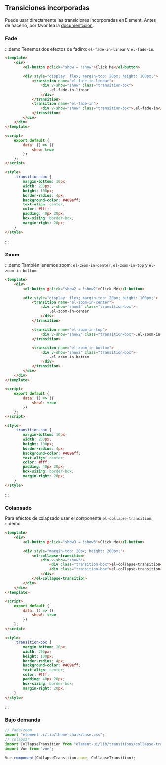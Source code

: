 ## Transiciones incorporadas

Puede usar directamente las transiciones incorporadas en Element. Antes de hacerlo, por favor lea la [documentación](https://vuejs.org/v2/api/#transition).

### Fade

:::demo Tenemos dos efectos de fading: `el-fade-in-linear` y `el-fade-in`.

```html
<template>
	<div>
		<el-button @click="show = !show">Click Me</el-button>

		<div style="display: flex; margin-top: 20px; height: 100px;">
			<transition name="el-fade-in-linear">
				<div v-show="show" class="transition-box">
					.el-fade-in-linear
				</div>
			</transition>
			<transition name="el-fade-in">
				<div v-show="show" class="transition-box">.el-fade-in</div>
			</transition>
		</div>
	</div>
</template>

<script>
	export default {
		data: () => ({
			show: true
		})
	};
</script>

<style>
	.transition-box {
		margin-bottom: 10px;
		width: 200px;
		height: 100px;
		border-radius: 4px;
		background-color: #409eff;
		text-align: center;
		color: #fff;
		padding: 40px 20px;
		box-sizing: border-box;
		margin-right: 20px;
	}
</style>
```

:::

### Zoom

:::demo También tenemos zoom: `el-zoom-in-center`, `el-zoom-in-top` y `el-zoom-in-bottom`.

```html
<template>
	<div>
		<el-button @click="show2 = !show2">Click Me</el-button>

		<div style="display: flex; margin-top: 20px; height: 100px;">
			<transition name="el-zoom-in-center">
				<div v-show="show2" class="transition-box">
					.el-zoom-in-center
				</div>
			</transition>

			<transition name="el-zoom-in-top">
				<div v-show="show2" class="transition-box">.el-zoom-in-top</div>
			</transition>

			<transition name="el-zoom-in-bottom">
				<div v-show="show2" class="transition-box">
					.el-zoom-in-bottom
				</div>
			</transition>
		</div>
	</div>
</template>

<script>
	export default {
		data: () => ({
			show2: true
		})
	};
</script>

<style>
	.transition-box {
		margin-bottom: 10px;
		width: 200px;
		height: 100px;
		border-radius: 4px;
		background-color: #409eff;
		text-align: center;
		color: #fff;
		padding: 40px 20px;
		box-sizing: border-box;
		margin-right: 20px;
	}
</style>
```

:::

### Colapsado

Para efectos de colapsado usar el componente `el-collapse-transition`.
:::demo

```html
<template>
	<div>
		<el-button @click="show3 = !show3">Click Me</el-button>

		<div style="margin-top: 20px; height: 200px;">
			<el-collapse-transition>
				<div v-show="show3">
					<div class="transition-box">el-collapse-transition</div>
					<div class="transition-box">el-collapse-transition</div>
				</div>
			</el-collapse-transition>
		</div>
	</div>
</template>

<script>
	export default {
		data: () => ({
			show3: true
		})
	};
</script>

<style>
	.transition-box {
		margin-bottom: 10px;
		width: 200px;
		height: 100px;
		border-radius: 4px;
		background-color: #409eff;
		text-align: center;
		color: #fff;
		padding: 40px 20px;
		box-sizing: border-box;
		margin-right: 20px;
	}
</style>
```

:::

### Bajo demanda

```js
// fade/zoom
import "element-ui/lib/theme-chalk/base.css";
// colapsar
import CollapseTransition from "element-ui/lib/transitions/collapse-transition";
import Vue from "vue";

Vue.component(CollapseTransition.name, CollapseTransition);
```
